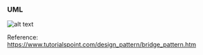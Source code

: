 ### UML
![alt text](https://github.com/vectormars/CPP/blob/master/Design%20pattern/Bridge%20Pattern/image/bridge_pattern_uml_diagram.jpg)

Reference:
https://www.tutorialspoint.com/design_pattern/bridge_pattern.htm
